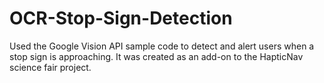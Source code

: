 # OCR-Stop-Sign-Detection
Used the Google Vision API sample code to detect and alert users when a stop sign is approaching. It was created as an add-on to the HapticNav science fair project.
